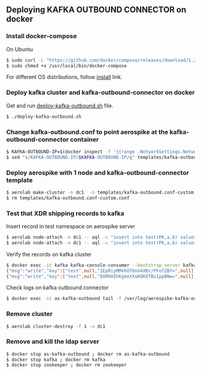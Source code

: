 ## Deploying KAFKA OUTBOUND CONNECTOR on docker

### Install docker-compose
On Ubuntu
```bash
$ sudo curl -L "https://github.com/docker/compose/releases/download/1.27.4/docker-compose-$(uname -s)-$(uname -m)" -o /usr/local/bin/docker-compose
$ sudo chmod +x /usr/local/bin/docker-compose
```

For different OS distributions, follow [install](https://docs.docker.com/compose/install/) link.

### Deploy kafka cluster and kafka-outbound-connector on docker

Get and run [deploy-kafka-outbound.sh](/scripts/deploy-kafka-outbound.sh) file.
```bash
$ ./deploy-kafka-outbound.sh
```

### Change kafka-outbound.conf to point aerospike at the kafka-outbound-connector container
```bash
$ KAFKA-OUTBOUND-IP=$(docker inspect -f '{{range .NetworkSettings.Networks}}{{.IPAddress}}{{end}}' as-kafka-outbound)
$ sed "s/KAFKA-OUTBOUND-IP/$KAFKA-OUTBOUND-IP/g" templates/kafka-outbound.conf > templates/kafka-outbound.conf-custom.conf
```

### Deploy aerospike with 1 node and kafka-outbound-connector template

```bash
$ aerolab make-cluster -n dc1  -o templates/kafka-outbound.conf-custom.conf
$ rm templates/kafka-outbound.conf-custom.conf
```


### Test that XDR shipping records to kafka

Insert record in test namespace on aerospike server
```bash
$ aerolab node-attach -n dc1 -- aql -c "insert into test(PK,a,b) values('2','aaa',124);"
$ aerolab node-attach -n dc1 -- aql -c "insert into test(PK,a,b) values('3','aaa',124);"
```

Verify the records on kafka cluster
```bash
$ docker exec -it kafka kafka-console-consumer --bootstrap-server kafka:29092  --topic default --from-beginning
{"msg":"write","key":["test",null,"2EpRiyMMVhOf6nV4XBr/PFofZBY=",null],"gen":1,"exp":0,"lut":1635778671921,"bins":[{"name":"a","type":"str","value":"aaa"},{"name":"b","type":"int","value":124}]}
{"msg":"write","key":["test",null,"DXMkHIhKgkmtXoKOKXTBsIppBNw=",null],"gen":1,"exp":0,"lut":1635778815179,"bins":[{"name":"a","type":"str","value":"aaa"},{"name":"b","type":"int","value":124}]}
```

Check logs on kafka outbound connector
```bash
$ docker exec -it as-kafka-outbound tail -f /var/log/aerospike-kafka-outbound/aerospike-kafka-outbound.log
```
### Remove cluster

```bash
$ aerolab cluster-destroy -f 1 -n dc1
```

### Remove and kill the ldap server

```bash
$ docker stop as-kafka-outbound ; docker rm as-kafka-outbound
$ docker stop kafka ; docker rm kafka
$ docker stop zookeeper ; docker rm zookeeper
```
